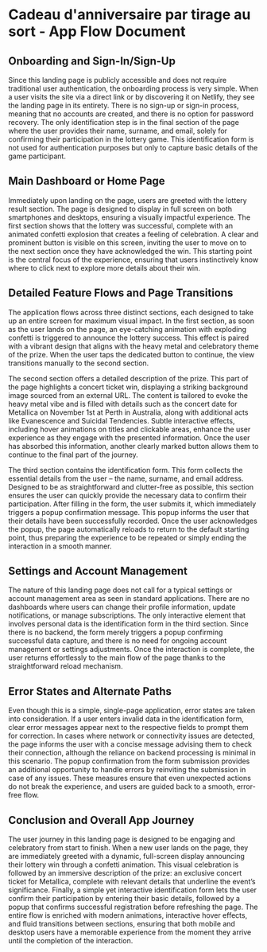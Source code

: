# Cadeau d'anniversaire par tirage au sort - App Flow Document

## Onboarding and Sign-In/Sign-Up
Since this landing page is publicly accessible and does not require traditional user authentication, the onboarding process is very simple. When a user visits the site via a direct link or by discovering it on Netlify, they see the landing page in its entirety. There is no sign-up or sign-in process, meaning that no accounts are created, and there is no option for password recovery. The only identification step is in the final section of the page where the user provides their name, surname, and email, solely for confirming their participation in the lottery game. This identification form is not used for authentication purposes but only to capture basic details of the game participant.

## Main Dashboard or Home Page
Immediately upon landing on the page, users are greeted with the lottery result section. The page is designed to display in full screen on both smartphones and desktops, ensuring a visually impactful experience. The first section shows that the lottery was successful, complete with an animated confetti explosion that creates a feeling of celebration. A clear and prominent button is visible on this screen, inviting the user to move on to the next section once they have acknowledged the win. This starting point is the central focus of the experience, ensuring that users instinctively know where to click next to explore more details about their win.

## Detailed Feature Flows and Page Transitions
The application flows across three distinct sections, each designed to take up an entire screen for maximum visual impact. In the first section, as soon as the user lands on the page, an eye-catching animation with exploding confetti is triggered to announce the lottery success. This effect is paired with a vibrant design that aligns with the heavy metal and celebratory theme of the prize. When the user taps the dedicated button to continue, the view transitions manually to the second section.

The second section offers a detailed description of the prize. This part of the page highlights a concert ticket win, displaying a striking background image sourced from an external URL. The content is tailored to evoke the heavy metal vibe and is filled with details such as the concert date for Metallica on November 1st at Perth in Australia, along with additional acts like Evanescence and Suicidal Tendencies. Subtle interactive effects, including hover animations on titles and clickable areas, enhance the user experience as they engage with the presented information. Once the user has absorbed this information, another clearly marked button allows them to continue to the final part of the journey.

The third section contains the identification form. This form collects the essential details from the user – the name, surname, and email address. Designed to be as straightforward and clutter-free as possible, this section ensures the user can quickly provide the necessary data to confirm their participation. After filling in the form, the user submits it, which immediately triggers a popup confirmation message. This popup informs the user that their details have been successfully recorded. Once the user acknowledges the popup, the page automatically reloads to return to the default starting point, thus preparing the experience to be repeated or simply ending the interaction in a smooth manner.

## Settings and Account Management
The nature of this landing page does not call for a typical settings or account management area as seen in standard applications. There are no dashboards where users can change their profile information, update notifications, or manage subscriptions. The only interactive element that involves personal data is the identification form in the third section. Since there is no backend, the form merely triggers a popup confirming successful data capture, and there is no need for ongoing account management or settings adjustments. Once the interaction is complete, the user returns effortlessly to the main flow of the page thanks to the straightforward reload mechanism.

## Error States and Alternate Paths
Even though this is a simple, single-page application, error states are taken into consideration. If a user enters invalid data in the identification form, clear error messages appear next to the respective fields to prompt them for correction. In cases where network or connectivity issues are detected, the page informs the user with a concise message advising them to check their connection, although the reliance on backend processing is minimal in this scenario. The popup confirmation from the form submission provides an additional opportunity to handle errors by reinviting the submission in case of any issues. These measures ensure that even unexpected actions do not break the experience, and users are guided back to a smooth, error-free flow.

## Conclusion and Overall App Journey
The user journey in this landing page is designed to be engaging and celebratory from start to finish. When a new user lands on the page, they are immediately greeted with a dynamic, full-screen display announcing their lottery win through a confetti animation. This visual celebration is followed by an immersive description of the prize: an exclusive concert ticket for Metallica, complete with relevant details that underline the event’s significance. Finally, a simple yet interactive identification form lets the user confirm their participation by entering their basic details, followed by a popup that confirms successful registration before refreshing the page. The entire flow is enriched with modern animations, interactive hover effects, and fluid transitions between sections, ensuring that both mobile and desktop users have a memorable experience from the moment they arrive until the completion of the interaction.